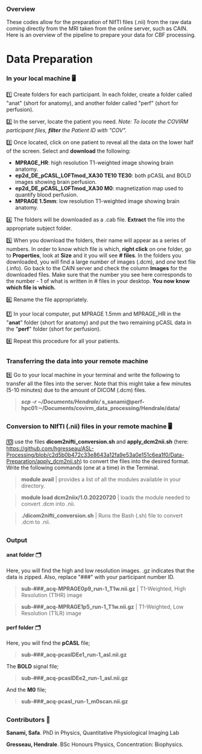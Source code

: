 ### Overview  
These codes allow for the preparation of NIfTI files (.nii) from the raw data coming directly from the MRI taken from the online server, such as CAIN. 
Here is an overview of the pipeline to prepare your data for CBF processing. 

# Data Preparation

### In your local machine 🖥

1️⃣ Create folders for each participant. In each folder, create a folder called "anat" (short for anatomy), and another folder called "perf" (short for perfusion). 

2️⃣ In the server, locate the patient you need. *Note: To locate the COVIRM participant files, **filter** the Patient ID with "COV".*

3️⃣ Once located, click on one patient to reveal all the data on the lower half of the screen. Select and **download** the following: 
- **MPRAGE_HR**: high resolution T1-weighted image showing brain anatomy.
- **ep2d_DE_pCASL_LOFTmod_XA30 TE10 TE30**: both pCASL and BOLD images showing brain perfusion.
- **ep2d_DE_pCASL_LOFTmod_XA30 M0**: magnetization map used to quantify blood perfusion.
- **MPRAGE 1.5mm**: low resolution T1-weighted image showing brain anatomy.

4️⃣ The folders will be downloaded as a .cab file. **Extract** the file into the appropriate subject folder. 

5️⃣ When you download the folders, their name will appear as a series of numbers. In order to know which file is which, **right click** on one folder, go to **Properties**, look at **Size** and it you will see **# files**. In the folders you downloaded, you will find a large number of images (.dcm), and *one* text file (.info). Go back to the CAIN server and check the column **Images** for the downloaded files. Make sure that the number you see here corresponds to the number - 1 of what is written in # files in your desktop. **You now know which file is which.** 

6️⃣ Rename the file appropriately. 

7️⃣ In your local computer, put MPRAGE 1.5mm and MPRAGE_HR in the "**anat**" folder (short for anatomy) and put the two remaining pCASL data in the "**perf**" folder (short for perfusion). 

8️⃣ Repeat this procedure for all your patients. 

## 

### Transferring the data into your remote machine

9️⃣ Go to your local machine in your terminal and write the following to transfer all the files into the server. Note that this might take a few minutes (5-10 minutes) due to the amount of DICOM (.dcm) files. 

> ***scp -r ~/Documents/Hendrale/* s_sanami@perf-hpc01:~/Documents/covirm_data_processing/Hendrale/data/**

## 

### Conversion to NIfTI (.nii) files in your remote machine 🖥

🔟 use the files **dicom2nifti_conversion.sh** and **apply_dcm2nii.sh** (here: https://github.com/hgresseau/ASL-Processing/blob/c2d5b0b472c33e8643a12fa9e53a0e151c6ea1f0/Data-Preparation/apply_dcm2nii.sh) to convert the files into the desired format. Write the following commands (one at a time) in the Terminal. 
> **module avail** | provides a list of all the modules available in your directory.

> **module load dcm2niix/1.0.20220720** | loads the module needed to convert .dcm into .nii.
 
> **./dicom2nifti_conversion.sh** | Runs the Bash (.sh) file to convert .dcm to .nii.

## 

### Output 
#### anat folder 🗂
Here, you will find the high and low resolution images. .gz indicates that the data is zipped. Also, replace "###" with your participant number ID. 

> **sub-###_acq-MPRAGE0p9_run-1_T1w.nii.gz** | T1-Weighted, High Resolution (T1HR) image

> **sub-###_acq-MPRAGE1p5_run-1_T1w.nii.gz** | T1-Weighted, Low Resolution (T1LR) image

#### perf folder 🗂
Here, you will find the **pCASL** file; 
> **sub-###_acq-pcaslDEe1_run-1_asl.nii.gz**

The **BOLD** signal file;
> **sub-###_acq-pcaslDEe2_run-1_asl.nii.gz**

And the **M0** file;

> **sub-###_acq-pcasl_run-1_m0scan.nii.gz**

## 

### Contributors 📝
**Sanami, Safa**. PhD in Physics, Quantitative Physiological Imaging Lab

**Gresseau, Hendrale**. BSc Honours Physics, Concentration: Biophysics.
